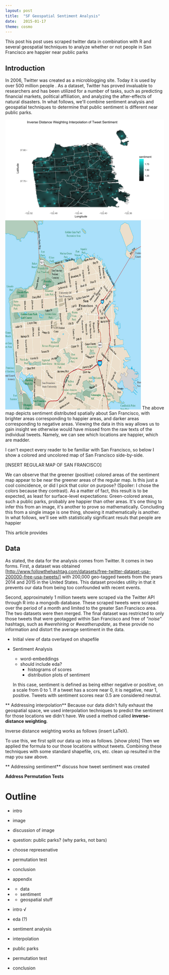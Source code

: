 ```yaml
---
layout: post
title:  "SF Geospatial Sentiment Analysis"
date:   2015-01-17
theme: cosmo
---
```


<span class="dropcap">T</span>his post his post uses scraped twitter data in combination with R and several geospatial techniques to analyze whether or not people in San Francisco are happier near public parks

## Introduction

In 2006, Twitter was created as a microblogging site. Today it is used by over 500 million people . As a dataset, Twitter has proved invaluable to researchers and has been utilized for a number of tasks, such as predicting financial markets, political affiliation, and analyzing the after-effects of natural disasters.  In what follows, we'll combine sentiment analysis and geospatial techniques to determine that public sentiment is different near public parks.

<img src="/images/idw_interpolation_plot.png" />

<img src="/images/plainsf.png" width="430" height="600" />
The above map depicts sentiment distributed spatially about San Francisco, with brighter areas corresponding to happier areas, and darker areas corresponding to negative areas. Viewing the data in this way allows us to gain insight we otherwise would have missed from the raw texts of the individual tweets. Namely, we can see which locations are happier, which are madder.

I can't expect every reader to be familiar with San Francisco, so below I show a colored and uncolored map of San Francisco side-by-side.


[INSERT REGULAR MAP OF SAN FRANCISCO]


We can observe that the greener (positive) colored areas of the sentiment map appear to be near the greener areas of the regular map. Is this just a cool coincidence, or did I pick that color on purpose? (Spoiler: I chose the colors because they contrast). As a matter of fact, this result is to be expected, as least for surface-level expectations: Green-colored areas, such a public parks, probably are happier than other areas. It's one thing to infer this from an image, it's another to prove so mathematically. Concluding this from a single image is one thing, showing it mathematically is another.
In what follows, we'll see with statistically significant resuls that people are happier 

This article provides 



## Data

As stated, the data for the analysis comes from Twitter. It comes in two forms. First, a dataset was obtained [http://www.followthehashtag.com/datasets/free-twitter-dataset-usa-200000-free-usa-tweets/] with 200,000 geo-tagged tweets from the years 2014 and 2015 in the United States. This dataset provides utility in that it prevents our data from being too confounded with recent events.

Second, approximately 1 million tweets were scraped via the Twitter API through R into a mongodb database. These scraped tweets were scraped over the period of a month and limited to the greater San Francisco area. The two datasets were then merged. The final dataset was restricted to only those tweets that were geotagged within San Francisco and free of *"noise"* hashtags, such as *#werehiring* or *#weatherupdate*, as these provide no information and distort the average sentiment in the data. 

* Initial view of data overlayed on shapefile

* Sentiment Analysis
  - word-embeddings
  - should include eda?
      - histograms of scores
      - distribution plots of sentiment
      
  In this case, sentiment is defined as being either negative or positive, on a scale from 0 to 1. If a tweet has a score near 0, it is negative, near 1, positive. Tweets with sentiment scores near 0.5 are considered neutral.



** Addressing interpolation**
Because our data didn't fully exhaust the geospatial space, we used interpolation techniques to predict the sentiment for those locations we didn't have. We used a method called **inverse-distance weighting**.

Inverse distance weighting works as follows (insert LaTeX).

To use this, we first split our data up into as follows. 
[show plots]
Then we applied the formula to our those locations without tweets.
Combining these techniques with some standard shapefile, crs, etc. clean up resulted in the map you saw above.

** Addressing sentiment**
discuss how tweet sentiment was created

**Address Permutation Tests**

# Outline

* intro
* image
* discussion of image
* question: public parks? (why parks, not bars)
* choose represenative
* permutation test
* conclusion
* appendix
*   - data
*   - sentiment
*   - geospatial stuff



* intro  √

* eda (?)
* sentiment analysis
* interpolation
* public parks
* permutation test
* conclusion

